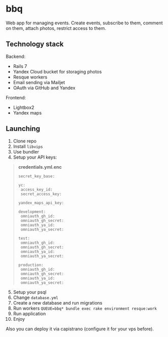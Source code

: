# bbq
Web app for managing events. Create events, subscribe to them, comment on them, attach photos, restrict access to them.

## Technology stack
Backend:
* Rails 7
* Yandex Cloud bucket for storaging photos
* Resque workers
* Email sending via Mailjet
* OAuth via GitHub and Yandex

Frontend:
* Lightbox2
* Yandex maps

## Launching
1. Clone repo
1. Install `libvips`
1. Use bundler
1. Setup your API keys:
>__credentials.yml.enc__
>```
>secret_key_base:
>
>yc:
>  access_key_id:
>  secret_access_key:
>
>yandex_maps_api_key: 
>
>development:
>  omniauth_gh_id: 
>  omniauth_gh_secret: 
>  omniauth_ya_id: 
>  omniauth_ya_secret: 
>
>test:
>  omniauth_gh_id: 
>  omniauth_gh_secret: 
>  omniauth_ya_id: 
>  omniauth_ya_secret: 
>
>production:
>  omniauth_gh_id: 
>  omniauth_gh_secret: 
>  omniauth_ya_id: 
>  omniauth_ya_secret: 
>```
5. Setup your psql
1. Change `database.yml`
1. Create a new database and run migrations
1. Run workers `QUEUE=bbq* bundle exec rake environment resque:work`
1. Run application
1. Enjoy

Also you can deploy it via capistrano (configure it for your vps before).
